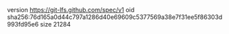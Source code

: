 version https://git-lfs.github.com/spec/v1
oid sha256:76d165a0d44c797a1286d40e69609c5377569a38e7f31ee5f86303d993fd95e6
size 21284
